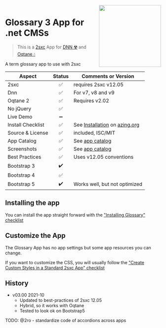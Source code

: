 <image src="app-icon.png" align="right" width="200px">

# Glossary 3 App for .net CMSs

> This is a [2sxc](https://2sxc.org) App for [DNN ☢️](https://www.dnnsoftware.com/) and [Oqtane 💧](https://www.oqtane.org/)

A term glossary app to use with 2sxc

| Aspect              | Status | Comments or Version |
| ------------------- | :----: | ------------------- |
| 2sxc                | ✅    | requires 2sxc v12.05
| Dnn                 | ✅    | For v7, v8 and v9
| Oqtane 2            | ✅    | Requires v2.02
| No jQuery           | ✅    | 
| Live Demo           | ➖    |
| Install Checklist   | ✅    | See [Installation](https://azing.org/2sxc/r/JPX0Etz7) on [azing.org](https://azing.org/2sxc)
| Source & License    | ✅    | included, ISC/MIT
| App Catalog         | ✅    | See [app catalog](https://2sxc.org/en/apps/app/glossary-a-z-v2)
| Screenshots         | ✅    | See [app catalog](https://2sxc.org/en/apps/app/glossary-a-z-v2)
| Best Practices      | ✅    | Uses v12.05 conventions
| Bootstrap 3         | ✔️    | 
| Bootstrap 4         | ✅    |
| Bootstrap 5         | ✔️    | Works well, but not optimized

## Installing the app

You can install the app straight forward with the ["Installing Glossary" checklist](https://azing.org/2sxc/r/JPX0Etz7)

## Customize the App

The Glossary App has no app settings but some app resources you can change.

If you want to customize the CSS, you will usually follow the ["Create Custom Styles in a Standard 2sxc App" checklist](https://azing.org/2sxc/r/gg_aB9FD)

## History

* v03.00 2021-10
    * Updated to best-practices of 2sxc 12.05
    * Hybrid, so it works with Oqtane
    * Tested to look ok on Bootstrap5

TODO: @2ro - standardize code of accordions across apps